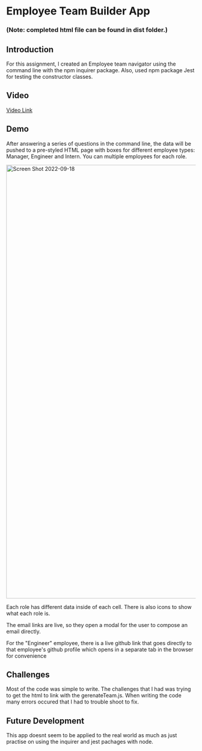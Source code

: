 # Employee Team Builder App

### (Note: completed html file can be found in dist folder.)

## Introduction

For this assignment, I created an Employee team navigator using the command line with the npm inquirer package. Also, used npm package Jest for testing the constructor classes.

## Video

[Video Link](https://drive.google.com/file/d/1_eX28ufP1IMxzqR92c4YLy4PqzT-bwAU/view)

## Demo

After answering a series of questions in the command line, the data will be pushed to a pre-styled HTML page with boxes for different employee types: Manager, Engineer and Intern. You can multiple employees for each role.


<img width="1153" alt="Screen Shot 2022-09-18" src="/Users/brendoncurry-hobbs/Desktop/challenge10.2/Challenge-_10/Screen Shot 2022-09-17 at 2.16.15 PM.png">


Each role has different data inside of each cell. There is also icons to show what each role is.

The email links are live, so they open a modal for the user to compose an email directly.


For the "Engineer" employee, there is a live github link that goes directly to that employee's github profile which opens in a separate tab in the browser for convenience


## Challenges

Most of the code was simple to write. The challenges that I had was trying to get the html to link with the gerenateTeam.js. When writing the code many errors occured that I had to trouble shoot to fix.


## Future Development

This app doesnt seem to be applied to the real world as much as just practise on using the inquirer and jest pachages with node.